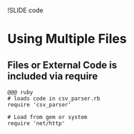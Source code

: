 !SLIDE code
# Using Multiple Files #

## Files or External Code is<br />included via require ##
    @@@ ruby
    # loads code in csv_parser.rb
    require 'csv_parser'
    
    # Load from gem or system
    require 'net/http'

